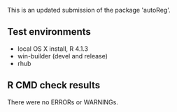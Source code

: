 This is an updated submission of the package 'autoReg'.

## Test environments
* local OS X install, R 4.1.3
* win-builder (devel and release)
* rhub

## R CMD check results
There were no ERRORs or WARNINGs.

